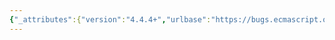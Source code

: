 ```yaml
---
{"_attributes":{"version":"4.4.4+","urlbase":"https://bugs.ecmascript.org/","maintainer":"dherman@mozilla.com"},"bug":{"bug_id":4456,"creation_ts":"2015-08-21 11:09:00 -0700","short_desc":"9.1.11 [[Enumerate]] (): Specify behaviour for abrupt completions?","delta_ts":"2015-08-21 11:09:04 -0700","product":"ECMA-262 Edition 6","component":"technical issues","version":"unspecified","rep_platform":"All","op_sys":"All","bug_status":"CONFIRMED","priority":"Normal","bug_severity":"normal","everconfirmed":true,"reporter":{"uid":"andrebargull","name":"André Bargull"},"assigned_to":{"uid":"allen","name":"Allen Wirfs-Brock"},"long_desc":{"commentid":14616,"comment_count":0,"who":{"uid":"andrebargull","name":"André Bargull"},"bug_when":"2015-08-21 11:09:04 -0700","thetext":"9.1.11 [[Enumerate]] ()\n\nIs it necessary to specify behaviour for abrupt completions in [[Enumerate]]? For example, an abrupt completion thrown when calling next() ends the enumeration and the iterator cannot be resumed later."}}}
---
```

